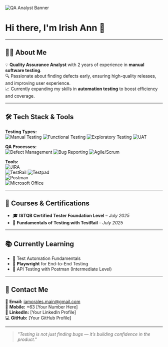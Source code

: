 <!-- Banner -->
![QA Analyst Banner](https://via.placeholder.com/1000x250/1a1a1a/ffffff?text=Quality+Assurance+Analyst+|+Manual+Testing+|+ISTQB+Certified)

# Hi there, I'm Irish Ann 👋

---

## 🧑‍💻 About Me
💡 **Quality Assurance Analyst** with 2 years of experience in **manual software testing**.  
🔍 Passionate about finding defects early, ensuring high-quality releases, and improving user experience.  
📈 Currently expanding my skills in **automation testing** to boost efficiency and coverage.

---

## 🛠 Tech Stack & Tools

**Testing Types:**  
![Manual Testing](https://img.shields.io/badge/-Manual%20Testing-blue) ![Functional Testing](https://img.shields.io/badge/-Functional%20Testing-green) ![Exploratory Testing](https://img.shields.io/badge/-Exploratory%20Testing-orange) ![UAT](https://img.shields.io/badge/-UAT-yellow)

**QA Processes:**  
![Defect Management](https://img.shields.io/badge/-Defect%20Management-red) ![Bug Reporting](https://img.shields.io/badge/-Bug%20Reporting-lightgrey) ![Agile/Scrum](https://img.shields.io/badge/-Agile%2FScrum-brightgreen)

**Tools:**  
![JIRA](https://img.shields.io/badge/-JIRA-0052CC?logo=jira&logoColor=white)  
![TestRail](https://img.shields.io/badge/-TestRail-2E7D32) ![Testpad](https://img.shields.io/badge/-Testpad-00897B)  
![Postman](https://img.shields.io/badge/-Postman-FF6C37?logo=postman&logoColor=white)  
![Microsoft Office](https://img.shields.io/badge/-Microsoft%20Office-D83B01?logo=microsoft-office&logoColor=white)  

---

## 📜 Courses & Certifications
- 🎓 **ISTQB Certified Tester Foundation Level** – *July 2025*  
- 🧪 **Fundamentals of Testing with TestRail** – *July 2025*  

---

## 📚 Currently Learning
- 🚀 Test Automation Fundamentals  
- 🎯 **Playwright** for End-to-End Testing  
- 🔗 API Testing with Postman (Intermediate Level)  

---

## 📩 Contact Me
📧 **Email:** [iamorales.main@gmail.com](mailto:iamorales.main@gmail.com)  
📱 **Mobile:** +63 [Your Number Here]  
🔗 **LinkedIn:** [Your LinkedIn Profile]  
💻 **GitHub:** [Your GitHub Profile]  

---

<!-- Footer Quote -->
> *"Testing is not just finding bugs — it’s building confidence in the product."*
